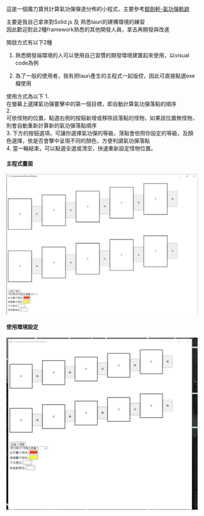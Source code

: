 這是一個魔力寶貝計算氣功彈彈道分佈的小程式，主要參考[御劍軒-氣功彈軌跡](https://atlantis.cgsword.com/aball.php)


主要是我自己拿來對Solid.js 及 熟悉tauri的建構環境的練習</br>
因此歡迎對此2種framework熟悉的其他開發人員，拿去再開發與改進

開啟方式有以下2種
1. 熟悉開發端環境的人可以使用自己習慣的開發環境建置起來使用，以visual code為例

2. 為了一般的使用者，我有把tauri產生的主程式一起版控，因此可直接點選exe檔使用

使用方式為以下
1.</br> 在螢幕上選擇氣功彈要擊中的第一個目標，即自動計算氣功彈落點的順序
</br>
2.</br>
可依怪物的位置，點選右側的按鈕新增或移除該落點的怪物，如果該位置無怪物，則會自動重新計算新的氣功彈落點順序
</br>
3.
下方的按鈕選項，可讓你選擇氣功彈的等級，落點會依照你設定的等級，及顏色選擇，依是否會擊中呈現不同的顏色，方便判讀氣功彈落點
</br>
4.
當一輪結束，可以點選全選或清空，快速重新設定怪物位置。
</br>

#### 主程式畫面
![主程式畫面](https://github.com/cycsd/CrossGateForceRoundsPosition/blob/main/pic/%E4%B8%BB%E7%A8%8B%E5%BC%8F%E7%95%AB%E9%9D%A2.PNG)

#### 使用環境設定
![使用環境設定](https://github.com/cycsd/CrossGateForceRoundsPosition/blob/main/pic/%E6%A0%BC%E9%AC%A5%E6%B0%A3%E5%8A%9F%E5%BD%88%E7%A4%BA%E7%AF%84%E8%A8%AD%E5%AE%9A.gif)


